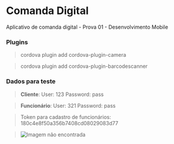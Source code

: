 # Comanda Digital
Aplicativo de comanda digital - Prova 01 - Desenvolvimento Mobile

### Plugins
> cordova plugin add cordova-plugin-camera

> cordova plugin add cordova-plugin-barcodescanner

### Dados para teste
> **Cliente**: User: 123 Password: pass

> **Funcionário**: User: 321 Password: pass

> Token para cadastro de funcionários: 180c4e8f50a356b7408cd08029083d77

> ![Imagem não encontrada](https://i.imgur.com/nDZEa1Z.png)
